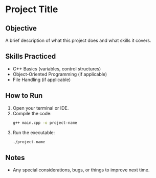 # Project Title

## Objective
A brief description of what this project does and what skills it covers.

## Skills Practiced
- C++ Basics (variables, control structures)
- Object-Oriented Programming (if applicable)
- File Handling (if applicable)

## How to Run
1. Open your terminal or IDE.
2. Compile the code:
   ```bash
   g++ main.cpp -o project-name
   ```
3. Run the executable:
   ```bash
   ./project-name
   ```

## Notes
- Any special considerations, bugs, or things to improve next time.
